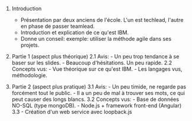 1. Introduction
    - Présentation par deux anciens de l'école. L'un est techlead, l'autre en phase de passer teamlead.
    - Introduction et explication de ce qu'est IBM. 
    - Donne un conseil: exemple: utiliser la méthode agile dans ses projets.

2. Partie 1 (aspect plus théorique)
    2.1 Avis:
        - Un peu trop tendance à se baser sur les slides.
        - Beaucoup d'hésitations. Un peu rapide.
    2.2 Concepts vus:
        - Vue théorique sur ce qu'est IBM.
        - Les langages vus, méthodologie.

3. Partie 2 (aspect plus pratique)
    3.1 Avis:
        - Un peu timide, ne regarde pas forcément tout le public.
        - Il a un peu de mal à trouver ses mots, ce qui peut causer des longs blancs.
    3.2 Concepts vus:
        - Base de données NO-SQL (type mongoDB).
        - Node.js + framework front-end (Angular)
    3.3
        - Création d'un web service avec loopback.js